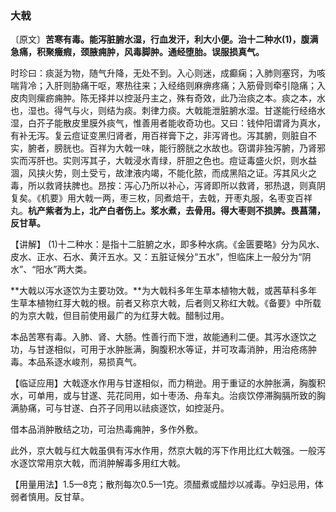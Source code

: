 ### 大戟

〔原文〕**苦寒有毒。能泻脏腑水湿，行血发汗，利大小便。治十二种水(1)，腹满急痛，积聚癥瘕，颈腋痈肿，风毒脚肿。通经堕胎。误服损真气。**

时珍曰：痰涎为物，随气升降，无处不到。入心则迷，成癫痫；入肺则塞窍，为咳喘背冷；入肝则胁痛干呕，寒热往来；入经络则麻痹疼痛；入筋骨则牵引隐痛；入皮肉则瘰疬痈肿。陈无择并以控涎丹主之，殊有奇效，此乃治痰之本。痰之本，水也，湿也。得气与火，则结为痰。刺律力痰。大戟能泄脏腑水湿。甘遂能行经络水湿，白芥子能散皮里膜外痰气，惟善用者能收奇功也。又曰：钱仲阳谓肾为真水，有补无泻。复云痘证变黑归肾者，用百祥膏下之，非泻肾也。泻其腑，则脏自不实，腑者，膀胱也。百祥为大戟一味，能行膀胱之水故也。窃谓非独泻腑，乃肾邪实而泻肝也。实则泻其子，大戟浸水青绿，肝胆之色也。痘证毒盛火炽，则水益涸，风挟火势，则土受亏，故津液内竭，不能化脓，而成黑陷之证。泻其风火之毒，所以救肾扶脾也。昂按：泻心乃所以补心，泻肾即所以救肾，邪热退，则真阴复矣。《机要》用大戟一两，枣三枚，同煮焙干，去戟，开枣丸服，名枣变百祥丸。**杭产紫者为上，北产白者伤上。浆水煮，去骨用。得大枣则不损脾。畏菖蒲，反甘草。**

【讲解】 (1)十二种水：是指十二脏腑之水，即多种水病。《金匮要略》分为风水、皮水、正水、石水、黄汗五水。又：五脏证候分“五水”，怛临床上一般分为“阴水”、“阳水”两大类。

**大戟以泻水逐饮为主要功效。**为大戟科多年生草本植物大戟，或茜草科多年生草本植物红芽大戟的根。前者又称京大戟，后者则又称红大戟。《备要》中所载的为京大戟，但目前使用最广的为红芽大戟。醋制过用。

本品苦寒有毒。入肺、肾、大肠。性善行而下泄，故能通利二便。其泻水逐饮之功，与甘遂相似，可用于水肿胀满，胸腹积水等证，并可攻毒消肿，用治疮疡肿毒。本品系逐水峻剂，易损真气。

【临证应用】大戟逐水作用与甘遂相似，而力稍逊。用于重证的水肿胀满，胸腹积水，可单用，或与甘遂、芫花同用，如十枣汤、舟车丸。治痰饮停滞胸膈所致的胸满胁痛，可与甘遂、白芥子同用以祛痰逐饮，如控涎丹。

借本品消肿散结之功，可治热毒痈肿，多作外敷。

此外，京大戟与红大戟虽俱有泻水作用，然京大戟的泻下作用比红大戟强。一般泻水逐饮常用京大戟，而消肿解毒多用红大戟。

【用量用法】1.5—8克；散剂每次0.5—1克。须醋煮或醋炒以减毒。孕妇忌用，体弱者慎用。反甘草。
